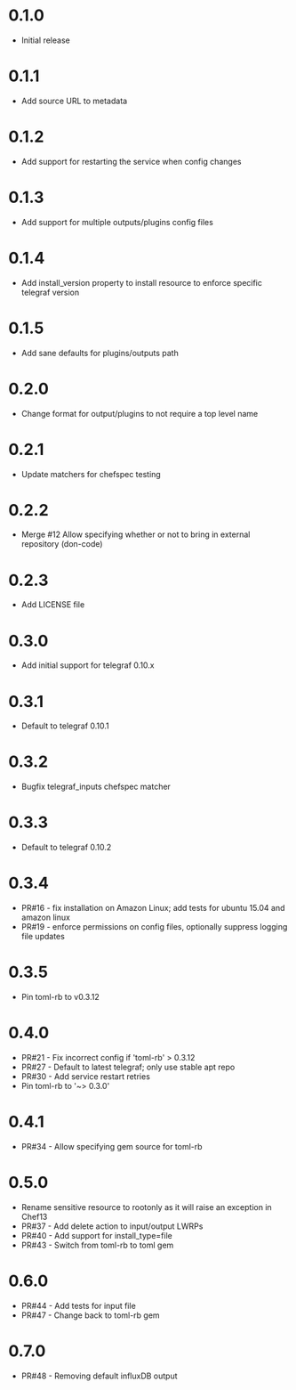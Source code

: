 # 0.1.0
- Initial release

# 0.1.1
- Add source URL to metadata

# 0.1.2
- Add support for restarting the service when config changes

# 0.1.3
- Add support for multiple outputs/plugins config files

# 0.1.4
- Add install_version property to install resource to enforce specific telegraf version

# 0.1.5
- Add sane defaults for plugins/outputs path

# 0.2.0
- Change format for output/plugins to not require a top level name

# 0.2.1
- Update matchers for chefspec testing

# 0.2.2
- Merge #12 Allow specifying whether or not to bring in external repository (don-code)

# 0.2.3
- Add LICENSE file

# 0.3.0
- Add initial support for telegraf 0.10.x

# 0.3.1
- Default to telegraf 0.10.1

# 0.3.2
- Bugfix telegraf_inputs chefspec matcher

# 0.3.3
- Default to telegraf 0.10.2

# 0.3.4
- PR#16 - fix installation on Amazon Linux; add tests for ubuntu 15.04 and amazon linux
- PR#19 - enforce permissions on config files, optionally suppress logging file updates

# 0.3.5
- Pin toml-rb to v0.3.12

# 0.4.0
- PR#21 - Fix incorrect config if 'toml-rb' > 0.3.12
- PR#27 - Default to latest telegraf; only use stable apt repo
- PR#30 - Add service restart retries
- Pin toml-rb to '~> 0.3.0'

# 0.4.1
- PR#34 - Allow specifying gem source for toml-rb

# 0.5.0
- Rename sensitive resource to rootonly as it will raise an exception in Chef13
- PR#37 - Add delete action to input/output LWRPs
- PR#40 - Add support for install_type=file
- PR#43 - Switch from toml-rb to toml gem

# 0.6.0
- PR#44 - Add tests for input file
- PR#47 - Change back to toml-rb gem

# 0.7.0
- PR#48 - Removing default influxDB output
